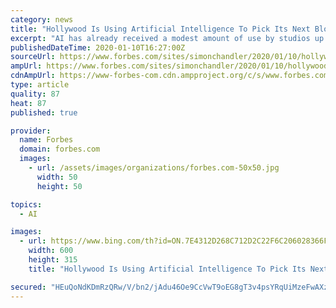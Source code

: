 ```yaml
---
category: news
title: "Hollywood Is Using Artificial Intelligence To Pick Its Next Blockbuster"
excerpt: "AI has already received a modest amount of use by studios up until now, so Warner Bros. entry is likely to open the floodgates even further."
publishedDateTime: 2020-01-10T16:27:00Z
sourceUrl: https://www.forbes.com/sites/simonchandler/2020/01/10/hollywood-is-using-artificial-intelligence-to-pick-its-next-blockbuster/
ampUrl: https://www.forbes.com/sites/simonchandler/2020/01/10/hollywood-is-using-artificial-intelligence-to-pick-its-next-blockbuster/amp/
cdnAmpUrl: https://www-forbes-com.cdn.ampproject.org/c/s/www.forbes.com/sites/simonchandler/2020/01/10/hollywood-is-using-artificial-intelligence-to-pick-its-next-blockbuster/amp/
type: article
quality: 87
heat: 87
published: true

provider:
  name: Forbes
  domain: forbes.com
  images:
    - url: /assets/images/organizations/forbes.com-50x50.jpg
      width: 50
      height: 50

topics:
  - AI

images:
  - url: https://www.bing.com/th?id=ON.7E4312D268C712D2C22F6C206028366F
    width: 600
    height: 315
    title: "Hollywood Is Using Artificial Intelligence To Pick Its Next Blockbuster"

secured: "HEuQoNdKDmRzQRw/V/bn2/jAdu46Oe9CcVwT9oEG8gT3v4psYRqUiMzeFwAXzCL6XGn4tRTMiqQjHG3rt4GnXl01dbGRDSGnMuIQ8i32tUqff82zydQUs8/XeFDgKnHaAXFd9CrFCcwf35vZfR3gsEIXGZGPsTQXZV9Ry2YjPq4SFosuR7lNs/anC4zUyOTggcwPLetjTJPcBz+20lOUekFXyUTteLjTclSrIat6hO4hj88m+fcobBv5Jgl7ABoSUCFNb6aH+f8EiMv/FY82PA==;PH1Q4Vv3P+uDZSx4CaeCUg=="
---
```


